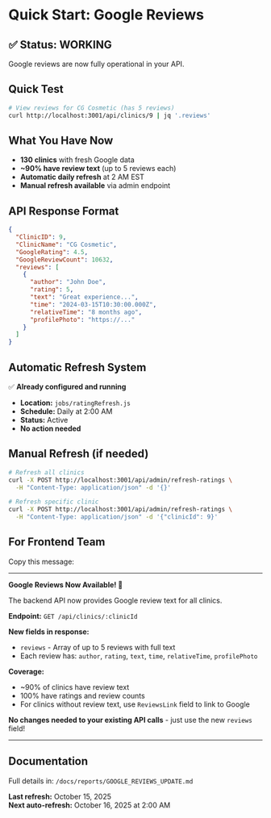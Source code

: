 # Quick Start: Google Reviews

## ✅ Status: WORKING

Google reviews are now fully operational in your API.

## Quick Test

```bash
# View reviews for CG Cosmetic (has 5 reviews)
curl http://localhost:3001/api/clinics/9 | jq '.reviews'
```

## What You Have Now

- **130 clinics** with fresh Google data
- **~90% have review text** (up to 5 reviews each)
- **Automatic daily refresh** at 2 AM EST
- **Manual refresh available** via admin endpoint

## API Response Format

```json
{
  "ClinicID": 9,
  "ClinicName": "CG Cosmetic",
  "GoogleRating": 4.5,
  "GoogleReviewCount": 10632,
  "reviews": [
    {
      "author": "John Doe",
      "rating": 5,
      "text": "Great experience...",
      "time": "2024-03-15T10:30:00.000Z",
      "relativeTime": "8 months ago",
      "profilePhoto": "https://..."
    }
  ]
}
```

## Automatic Refresh System

✅ **Already configured and running**

- **Location:** `jobs/ratingRefresh.js`
- **Schedule:** Daily at 2:00 AM
- **Status:** Active
- **No action needed**

## Manual Refresh (if needed)

```bash
# Refresh all clinics
curl -X POST http://localhost:3001/api/admin/refresh-ratings \
  -H "Content-Type: application/json" -d '{}'

# Refresh specific clinic
curl -X POST http://localhost:3001/api/admin/refresh-ratings \
  -H "Content-Type: application/json" -d '{"clinicId": 9}'
```

## For Frontend Team

Copy this message:

---

**Google Reviews Now Available! 🎉**

The backend API now provides Google review text for all clinics.

**Endpoint:** `GET /api/clinics/:clinicId`

**New fields in response:**
- `reviews` - Array of up to 5 reviews with full text
- Each review has: `author`, `rating`, `text`, `time`, `relativeTime`, `profilePhoto`

**Coverage:**
- ~90% of clinics have review text
- 100% have ratings and review counts
- For clinics without review text, use `ReviewsLink` field to link to Google

**No changes needed to your existing API calls** - just use the new `reviews` field!

---

## Documentation

Full details in: `/docs/reports/GOOGLE_REVIEWS_UPDATE.md`

**Last refresh:** October 15, 2025  
**Next auto-refresh:** October 16, 2025 at 2:00 AM
